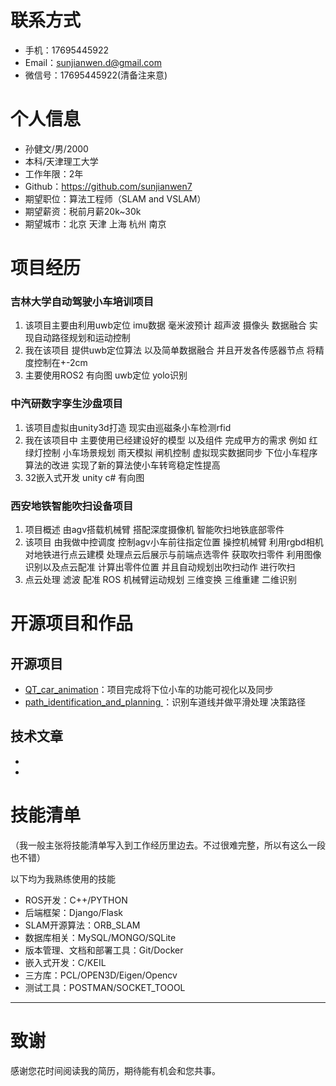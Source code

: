 # 联系方式

- 手机：17695445922
- Email：sunjianwen.d@gmail.com 
- 微信号：17695445922(清备注来意)

# 个人信息

 - 孙健文/男/2000 
 - 本科/天津理工大学
 - 工作年限：2年
 - Github：https://github.com/sunjianwen7
 - 期望职位：算法工程师（SLAM and VSLAM）
 - 期望薪资：税前月薪20k~30k
 - 期望城市：北京 天津 上海 杭州 南京


# 项目经历

### 吉林大学自动驾驶小车培训项目 

1. 该项目主要由利用uwb定位 imu数据 毫米波预计 超声波 摄像头 数据融合 实现自动路径规划和运动控制
2. 我在该项目 提供uwb定位算法 以及简单数据融合 并且开发各传感器节点 将精度控制在+-2cm
3. 主要使用ROS2 有向图  uwb定位 yolo识别


### 中汽研数字孪生沙盘项目 

1. 该项目虚拟由unity3d打造 现实由巡磁条小车检测rfid
2. 我在该项目中 主要使用已经建设好的模型 以及组件 完成甲方的需求 例如 红绿灯控制 小车场景规划 雨天模拟 闸机控制 虚拟现实数据同步 下位小车程序算法的改进 实现了新的算法使小车转弯稳定性提高
3. 32嵌入式开发 unity c# 有向图


### 西安地铁智能吹扫设备项目

1. 项目概述 由agv搭载机械臂 搭配深度摄像机 智能吹扫地铁底部零件
2. 该项目 由我做中控调度 控制agv小车前往指定位置 操控机械臂 利用rgbd相机 对地铁进行点云建模 处理点云后展示与前端点选零件 获取吹扫零件 利用图像识别以及点云配准 计算出零件位置 并且自动规划出吹扫动作 进行吹扫
3. 点云处理 滤波 配准 ROS 机械臂运动规划 三维变换 三维重建 二维识别


# 开源项目和作品

## 开源项目

  - [QT_car_animation](https://github.com/sunjianwen7/QT-interface-synchronous-32-magnetic-car-animation)：项目完成将下位小车的功能可视化以及同步
  - [path_identification_and_planning  ](http://github.com/sunjianwen7/path_identification_and_planning  )：识别车道线并做平滑处理 决策路径

## 技术文章

- 

  - 

# 技能清单

（我一般主张将技能清单写入到工作经历里边去。不过很难完整，所以有这么一段也不错）

以下均为我熟练使用的技能

- ROS开发：C++/PYTHON
- 后端框架：Django/Flask
- SLAM开源算法：ORB_SLAM
- 数据库相关：MySQL/MONGO/SQLite
- 版本管理、文档和部署工具：Git/Docker
- 嵌入式开发：C/KEIL
- 三方库：PCL/OPEN3D/Eigen/Opencv
- 测试工具：POSTMAN/SOCKET_TOOOL    

---

# 致谢

感谢您花时间阅读我的简历，期待能有机会和您共事。
